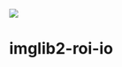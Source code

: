 [![](https://travis-ci.org/imglib/imglib2-roi-io.svg?branch=master)](https://travis-ci.org/imglib/imglib2-roi-io)

# imglib2-roi-io